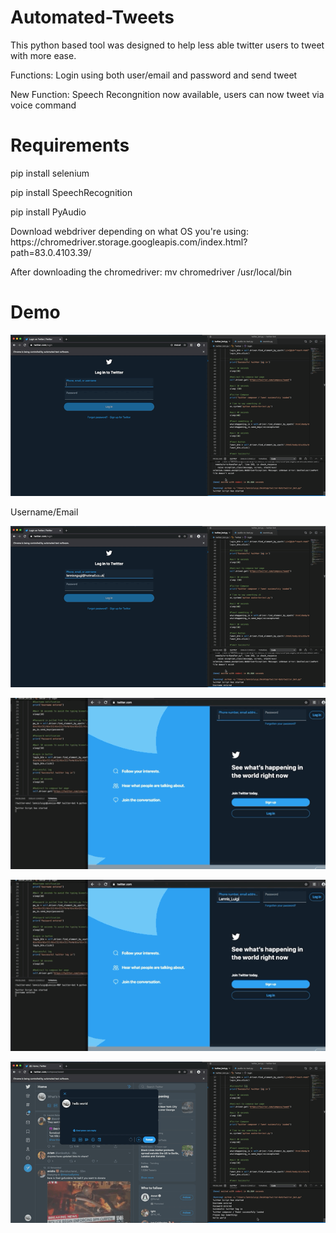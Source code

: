 # Automated-Tweets
This python based tool was designed to help less able twitter users to tweet with more ease. 
<p>Functions: Login using both user/email and password and send tweet</p>
<p>New Function: Speech Recongnition now available, users can now tweet via voice command</p>

# Requirements
<p>pip install selenium</p>
<p>pip install SpeechRecognition</p>
<p>pip install PyAudio</p>
<p>Download webdriver depending on what OS you're using: https://chromedriver.storage.googleapis.com/index.html?path=83.0.4103.39/ </p>
<p>After downloading the chromedriver: mv chromedriver /usr/local/bin

# Demo

<p></p>

![](Demo1.GIF)

<p>Username/Email</p>

<p></p>

![](Demo2.GIF)

<p></p>

![](Demo3.GIF)

<p></p>

![](Demo4.GIF)

<p></p>

![](Demo5.GIF)

<p></p>

